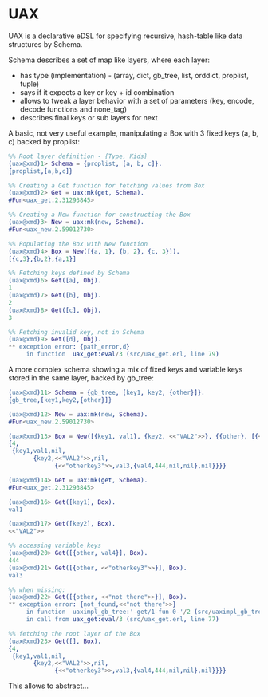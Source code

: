 # UAX

UAX is a declarative eDSL for specifying recursive, hash-table like data structures by Schema.

Schema describes a set of map like layers, where each layer:
- has type (implementation) - (array, dict, gb_tree, list, orddict, proplist, tuple)
- says if it expects a key or key + id combination
- allows to tweak a layer behavior with a set of parameters (key, encode, decode functions and none_tag)
- describes final keys or sub layers for next 

A basic, not very useful example, manipulating a Box with 3 fixed keys (a, b, c) backed by proplist: 

```erlang
%% Root layer definition - {Type, Kids}
(uax@xmd)1> Schema = {proplist, [a, b, c]}.
{proplist,[a,b,c]}

%% Creating a Get function for fetching values from Box
(uax@xmd)2> Get = uax:mk(get, Schema).
#Fun<uax_get.2.31293845>

%% Creating a New function for constructing the Box
(uax@xmd)3> New = uax:mk(new, Schema).
#Fun<uax_new.2.59012730>

%% Populating the Box with New function 
(uax@xmd)4> Box = New([{a, 1}, {b, 2}, {c, 3}]).
[{c,3},{b,2},{a,1}]

%% Fetching keys defined by Schema
(uax@xmd)6> Get([a], Obj).
1
(uax@xmd)7> Get([b], Obj).
2
(uax@xmd)8> Get([c], Obj).
3

%% Fetching invalid key, not in Schema
(uax@xmd)9> Get([d], Obj).
** exception error: {path_error,d}
     in function  uax_get:eval/3 (src/uax_get.erl, line 79)
```

A more complex schema showing a mix of fixed keys and variable keys stored in the same layer, backed by gb_tree:

```erlang
(uax@xmd)11> Schema = {gb_tree, [key1, key2, {other}]}.
{gb_tree,[key1,key2,{other}]}

(uax@xmd)12> New = uax:mk(new, Schema).
#Fun<uax_new.2.59012730>

(uax@xmd)13> Box = New([{key1, val1}, {key2, <<"VAL2">>}, {{other}, [{<<"otherkey3">>, val3}, {val4, 444}]}]).
{4,
 {key1,val1,nil,
       {key2,<<"VAL2">>,nil,
             {<<"otherkey3">>,val3,{val4,444,nil,nil},nil}}}}

(uax@xmd)14> Get = uax:mk(get, Schema).
#Fun<uax_get.2.31293845>

(uax@xmd)16> Get([key1], Box).
val1

(uax@xmd)17> Get([key2], Box).
<<"VAL2">>

%% accessing variable keys
(uax@xmd)20> Get([{other, val4}], Box).
444
(uax@xmd)21> Get([{other, <<"otherkey3">>}], Box).
val3

%% when missing:
(uax@xmd)22> Get([{other, <<"not there">>}], Box).
** exception error: {not_found,<<"not there">>}
     in function  uaximpl_gb_tree:'-get/1-fun-0-'/2 (src/uaximpl_gb_tree.erl, line 19)
     in call from uax_get:eval/3 (src/uax_get.erl, line 77)

%% fetching the root layer of the Box
(uax@xmd)23> Get([], Box).                        
{4,
 {key1,val1,nil,
       {key2,<<"VAL2">>,nil,
             {<<"otherkey3">>,val3,{val4,444,nil,nil},nil}}}}
```


This allows to abstract...




 
